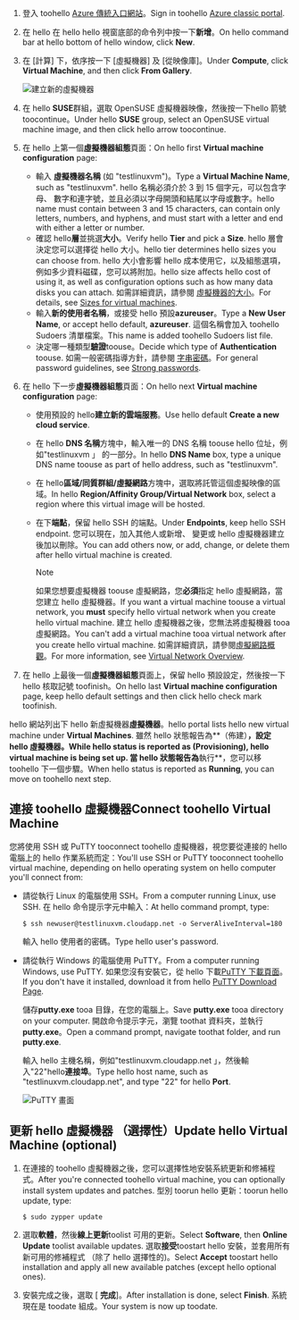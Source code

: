 1. <span data-ttu-id="19a21-101">登入 toohello [Azure 傳統入口網站](http://manage.windowsazure.com)。</span><span class="sxs-lookup"><span data-stu-id="19a21-101">Sign in toohello [Azure classic portal](http://manage.windowsazure.com).</span></span>  
2. <span data-ttu-id="19a21-102">在 hello 在 hello hello 視窗底部的命令列中按一下**新增**。</span><span class="sxs-lookup"><span data-stu-id="19a21-102">On hello command bar at hello bottom of hello window, click **New**.</span></span>
3. <span data-ttu-id="19a21-103">在 [計算] 下，依序按一下 [虛擬機器] 及 [從映像庫]。</span><span class="sxs-lookup"><span data-stu-id="19a21-103">Under **Compute**, click **Virtual Machine**, and then click **From Gallery**.</span></span>
   
    ![建立新的虛擬機器][Image1]
4. <span data-ttu-id="19a21-105">在 hello **SUSE**群組，選取 OpenSUSE 虛擬機器映像，然後按一下hello 箭號 toocontinue。</span><span class="sxs-lookup"><span data-stu-id="19a21-105">Under hello **SUSE** group, select an OpenSUSE virtual machine image, and then click hello arrow toocontinue.</span></span>
5. <span data-ttu-id="19a21-106">在 hello 上第一個**虛擬機器組態**頁面：</span><span class="sxs-lookup"><span data-stu-id="19a21-106">On hello first **Virtual machine configuration** page:</span></span>
   
   * <span data-ttu-id="19a21-107">輸入 **虛擬機器名稱** (如 "testlinuxvm")。</span><span class="sxs-lookup"><span data-stu-id="19a21-107">Type a **Virtual Machine Name**, such as "testlinuxvm".</span></span> <span data-ttu-id="19a21-108">hello 名稱必須介於 3 到 15 個字元，可以包含字母、 數字和連字號，並且必須以字母開頭和結尾以字母或數字。</span><span class="sxs-lookup"><span data-stu-id="19a21-108">hello name must contain between 3 and 15 characters, can contain only letters, numbers, and hyphens, and must start with a letter and end with either a letter or number.</span></span>
   * <span data-ttu-id="19a21-109">確認 hello**層**並挑選**大小**。</span><span class="sxs-lookup"><span data-stu-id="19a21-109">Verify hello **Tier** and pick a **Size**.</span></span> <span data-ttu-id="19a21-110">hello 層會決定您可以選擇從 hello 大小。</span><span class="sxs-lookup"><span data-stu-id="19a21-110">hello tier determines hello sizes you can choose from.</span></span> <span data-ttu-id="19a21-111">hello 大小會影響 hello 成本使用它，以及組態選項，例如多少資料磁碟，您可以將附加。</span><span class="sxs-lookup"><span data-stu-id="19a21-111">hello size affects hello cost of using it, as well as configuration options such as how many data disks you can attach.</span></span> <span data-ttu-id="19a21-112">如需詳細資訊，請參閱 [虛擬機器的大小](../articles/virtual-machines/linux/sizes.md?toc=%2fazure%2fvirtual-machines%2flinux%2ftoc.json)。</span><span class="sxs-lookup"><span data-stu-id="19a21-112">For details, see [Sizes for virtual machines](../articles/virtual-machines/linux/sizes.md?toc=%2fazure%2fvirtual-machines%2flinux%2ftoc.json).</span></span>
   * <span data-ttu-id="19a21-113">輸入**新的使用者名稱**，或接受 hello 預設**azureuser**。</span><span class="sxs-lookup"><span data-stu-id="19a21-113">Type a **New User Name**, or accept hello default, **azureuser**.</span></span> <span data-ttu-id="19a21-114">這個名稱會加入 toohello Sudoers 清單檔案。</span><span class="sxs-lookup"><span data-stu-id="19a21-114">This name is added toohello Sudoers list file.</span></span>
   * <span data-ttu-id="19a21-115">決定哪一種類型**驗證**toouse。</span><span class="sxs-lookup"><span data-stu-id="19a21-115">Decide which type of **Authentication** toouse.</span></span> <span data-ttu-id="19a21-116">如需一般密碼指導方針，請參閱 [字串密碼](http://msdn.microsoft.com/library/ms161962.aspx)。</span><span class="sxs-lookup"><span data-stu-id="19a21-116">For general password guidelines, see [Strong passwords](http://msdn.microsoft.com/library/ms161962.aspx).</span></span>
6. <span data-ttu-id="19a21-117">在 hello 下一步**虛擬機器組態**頁面：</span><span class="sxs-lookup"><span data-stu-id="19a21-117">On hello next **Virtual machine configuration** page:</span></span>
   
   * <span data-ttu-id="19a21-118">使用預設的 hello**建立新的雲端服務**。</span><span class="sxs-lookup"><span data-stu-id="19a21-118">Use hello default **Create a new cloud service**.</span></span>
   * <span data-ttu-id="19a21-119">在 hello **DNS 名稱**方塊中，輸入唯一的 DNS 名稱 toouse hello 位址，例如"testlinuxvm 」 的一部分。</span><span class="sxs-lookup"><span data-stu-id="19a21-119">In hello **DNS Name** box, type a unique DNS name toouse as part of hello address, such as "testlinuxvm".</span></span>
   * <span data-ttu-id="19a21-120">在 hello**區域/同質群組/虛擬網路**方塊中，選取將託管這個虛擬映像的區域。</span><span class="sxs-lookup"><span data-stu-id="19a21-120">In hello **Region/Affinity Group/Virtual Network** box, select a region where this virtual image will be hosted.</span></span>
   * <span data-ttu-id="19a21-121">在下**端點**，保留 hello SSH 的端點。</span><span class="sxs-lookup"><span data-stu-id="19a21-121">Under **Endpoints**, keep hello SSH endpoint.</span></span> <span data-ttu-id="19a21-122">您可以現在，加入其他人或新增、 變更或 hello 虛擬機器建立後加以刪除。</span><span class="sxs-lookup"><span data-stu-id="19a21-122">You can add others now, or add, change, or delete them after hello virtual machine is created.</span></span>
     
     > [!NOTE]
     > <span data-ttu-id="19a21-123">如果您想要虛擬機器 toouse 虛擬網路，您**必須**指定 hello 虛擬網路，當您建立 hello 虛擬機器。</span><span class="sxs-lookup"><span data-stu-id="19a21-123">If you want a virtual machine toouse a virtual network, you **must** specify hello virtual network when you create hello virtual machine.</span></span> <span data-ttu-id="19a21-124">建立 hello 虛擬機器之後，您無法將虛擬機器 tooa 虛擬網路。</span><span class="sxs-lookup"><span data-stu-id="19a21-124">You can't add a virtual machine tooa virtual network after you create hello virtual machine.</span></span> <span data-ttu-id="19a21-125">如需詳細資訊，請參閱[虛擬網路概觀](../articles/virtual-network/virtual-networks-overview.md)。</span><span class="sxs-lookup"><span data-stu-id="19a21-125">For more information, see [Virtual Network Overview](../articles/virtual-network/virtual-networks-overview.md).</span></span>
     > 
     > 
7. <span data-ttu-id="19a21-126">在 hello 上最後一個**虛擬機器組態**頁面上，保留 hello 預設設定，然後按一下hello 核取記號 toofinish。</span><span class="sxs-lookup"><span data-stu-id="19a21-126">On hello last **Virtual machine configuration** page, keep hello default settings and then click hello check mark toofinish.</span></span>

<span data-ttu-id="19a21-127">hello 網站列出下 hello 新虛擬機器**虛擬機器**。</span><span class="sxs-lookup"><span data-stu-id="19a21-127">hello portal lists hello new virtual machine under **Virtual Machines**.</span></span> <span data-ttu-id="19a21-128">雖然 hello 狀態報告為**（佈建）**，設定 hello 虛擬機器。</span><span class="sxs-lookup"><span data-stu-id="19a21-128">While hello status is reported as **(Provisioning)**, hello virtual machine is being set up.</span></span> <span data-ttu-id="19a21-129">當 hello 狀態報告為**執行**，您可以移 toohello 下一個步驟。</span><span class="sxs-lookup"><span data-stu-id="19a21-129">When hello status is reported as **Running**, you can move on toohello next step.</span></span>

## <a name="connect-toohello-virtual-machine"></a><span data-ttu-id="19a21-130">連接 toohello 虛擬機器</span><span class="sxs-lookup"><span data-stu-id="19a21-130">Connect toohello Virtual Machine</span></span>
<span data-ttu-id="19a21-131">您將使用 SSH 或 PuTTY tooconnect toohello 虛擬機器，視您要從連接的 hello 電腦上的 hello 作業系統而定：</span><span class="sxs-lookup"><span data-stu-id="19a21-131">You'll use SSH or PuTTY tooconnect toohello virtual machine, depending on hello operating system on hello computer you'll connect from:</span></span>

* <span data-ttu-id="19a21-132">請從執行 Linux 的電腦使用 SSH。</span><span class="sxs-lookup"><span data-stu-id="19a21-132">From a computer running Linux, use SSH.</span></span> <span data-ttu-id="19a21-133">在 hello 命令提示字元中輸入：</span><span class="sxs-lookup"><span data-stu-id="19a21-133">At hello command prompt, type:</span></span>
  
    `$ ssh newuser@testlinuxvm.cloudapp.net -o ServerAliveInterval=180`
  
    <span data-ttu-id="19a21-134">輸入 hello 使用者的密碼。</span><span class="sxs-lookup"><span data-stu-id="19a21-134">Type hello user's password.</span></span>
* <span data-ttu-id="19a21-135">請從執行 Windows 的電腦使用 PuTTY。</span><span class="sxs-lookup"><span data-stu-id="19a21-135">From a computer running Windows, use PuTTY.</span></span> <span data-ttu-id="19a21-136">如果您沒有安裝它，從 hello 下載[PuTTY 下載頁面][PuTTYDownload]。</span><span class="sxs-lookup"><span data-stu-id="19a21-136">If you don't have it installed, download it from hello [PuTTY Download Page][PuTTYDownload].</span></span>
  
    <span data-ttu-id="19a21-137">儲存**putty.exe** tooa 目錄，在您的電腦上。</span><span class="sxs-lookup"><span data-stu-id="19a21-137">Save **putty.exe** tooa directory on your computer.</span></span> <span data-ttu-id="19a21-138">開啟命令提示字元，瀏覽 toothat 資料夾，並執行**putty.exe**。</span><span class="sxs-lookup"><span data-stu-id="19a21-138">Open a command prompt, navigate toothat folder, and run **putty.exe**.</span></span>
  
    <span data-ttu-id="19a21-139">輸入 hello 主機名稱，例如"testlinuxvm.cloudapp.net 」，然後輸入"22"hello**連接埠**。</span><span class="sxs-lookup"><span data-stu-id="19a21-139">Type hello host name, such as "testlinuxvm.cloudapp.net", and type "22" for hello **Port**.</span></span>
  
    ![PuTTY 畫面][Image6]  

## <a name="update-hello-virtual-machine-optional"></a><span data-ttu-id="19a21-141">更新 hello 虛擬機器 （選擇性）</span><span class="sxs-lookup"><span data-stu-id="19a21-141">Update hello Virtual Machine (optional)</span></span>
1. <span data-ttu-id="19a21-142">在連接的 toohello 虛擬機器之後，您可以選擇性地安裝系統更新和修補程式。</span><span class="sxs-lookup"><span data-stu-id="19a21-142">After you're connected toohello virtual machine, you can optionally install system updates and patches.</span></span> <span data-ttu-id="19a21-143">型別 toorun hello 更新：</span><span class="sxs-lookup"><span data-stu-id="19a21-143">toorun hello update, type:</span></span>
   
    `$ sudo zypper update`
2. <span data-ttu-id="19a21-144">選取**軟體**，然後**線上更新**toolist 可用的更新。</span><span class="sxs-lookup"><span data-stu-id="19a21-144">Select **Software**, then **Online Update** toolist available updates.</span></span> <span data-ttu-id="19a21-145">選取**接受**toostart hello 安裝，並套用所有新可用的修補程式 （除了 hello 選擇性的)。</span><span class="sxs-lookup"><span data-stu-id="19a21-145">Select **Accept** toostart hello installation and apply all new available patches (except hello optional ones).</span></span>
3. <span data-ttu-id="19a21-146">安裝完成之後，選取 [ **完成**]。</span><span class="sxs-lookup"><span data-stu-id="19a21-146">After installation is done, select **Finish**.</span></span>  <span data-ttu-id="19a21-147">系統現在是 toodate 組成。</span><span class="sxs-lookup"><span data-stu-id="19a21-147">Your system is now up toodate.</span></span>

[PuTTYDownload]: http://www.puttyssh.org/download.html

[Image1]: ./media/create-and-configure-opensuse-vm-in-portal/CreateVM.png

[Image6]: ./media/create-and-configure-opensuse-vm-in-portal/putty.png

